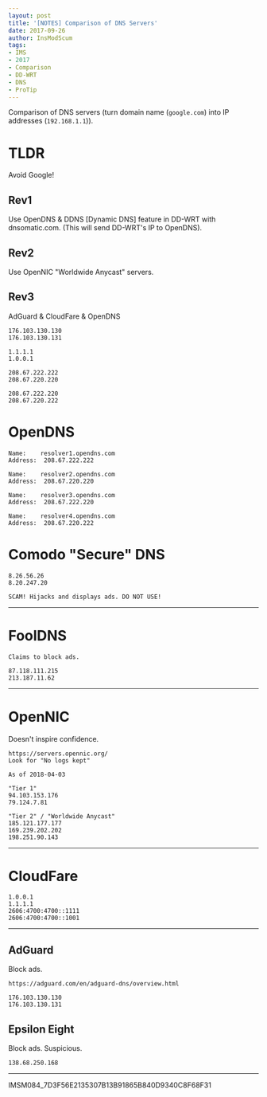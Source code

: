 ```yaml
---
layout: post
title: '[NOTES] Comparison of DNS Servers'
date: 2017-09-26
author: InsModScum
tags:
- IMS
- 2017
- Comparison
- DD-WRT
- DNS
- ProTip
---
```


Comparison of DNS servers (turn domain name (`google.com`) into IP addresses (`192.168.1.1`)).

# TLDR #

Avoid Google!

## Rev1 ##

Use OpenDNS & DDNS [Dynamic DNS] feature in DD-WRT with dnsomatic.com. (This will send DD-WRT's IP to OpenDNS).

## Rev2 ##

Use OpenNIC "Worldwide Anycast" servers.

## Rev3 ##

AdGuard & CloudFare & OpenDNS

~~~
176.103.130.130
176.103.130.131

1.1.1.1
1.0.0.1

208.67.222.222
208.67.220.220

208.67.222.220
208.67.220.222

~~~

<!-- more -->

# OpenDNS #

~~~
Name:    resolver1.opendns.com
Address:  208.67.222.222

Name:    resolver2.opendns.com
Address:  208.67.220.220

Name:    resolver3.opendns.com
Address:  208.67.222.220

Name:    resolver4.opendns.com
Address:  208.67.220.222
~~~


# Comodo "Secure" DNS #

~~~
8.26.56.26
8.20.247.20

SCAM! Hijacks and displays ads. DO NOT USE!
~~~

---

# FoolDNS #

~~~
Claims to block ads.

87.118.111.215
213.187.11.62
~~~

---

# OpenNIC #

Doesn't inspire confidence.

~~~
https://servers.opennic.org/
Look for "No logs kept"

As of 2018-04-03

"Tier 1"
94.103.153.176
79.124.7.81

"Tier 2" / "Worldwide Anycast"
185.121.177.177
169.239.202.202
198.251.90.143	
~~~

---

# CloudFare #

~~~
1.0.0.1
1.1.1.1
2606:4700:4700::1111
2606:4700:4700::1001
~~~

---

## AdGuard ##

Block ads.

~~~
https://adguard.com/en/adguard-dns/overview.html

176.103.130.130
176.103.130.131
~~~

## Epsilon Eight ##

Block ads. Suspicious.

~~~
138.68.250.168
~~~

---

IMSM084_7D3F56E2135307B13B91865B840D9340C8F68F31